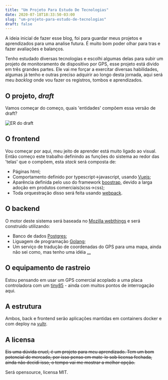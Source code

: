 ```yaml
---
title: "Um Projeto Para Estudo De Tecnologias"
date: 2020-07-18T18:33:50-03:00
slug: "um-projeto-para-estudo-de-tecnologias"
draft: false
---
```


A ideia inicial de fazer esse blog, foi para guardar meus projetos e aprendizados para uma analise futura. É muito bom poder olhar para tras e fazer avaliações e balanços.

Tenho estudado diversas tecnologias e escolhi algumas delas para subir um projeto de monitoramento de dispositivo por GPS, esse projeto está divido em três grandes partes. Ele vai me forçar a exercitar diversas habilidades, algumas já tenho e outras preciso adquirir ao longo desta jornada, aqui será meu *backlog* onde vou fazer os registros, tombos e aprendizados.

## O projeto, *draft*

Vamos começar do começo, quais 'entidades' compõem essa versão de draft?

![ER do draft](/images/er-track-all.png)

## O frontend

Vou começar por aqui, meu jeito de aprender está muito ligado ao visual. Então começo este trabalho definindo as funções do sistema ao redor das 'telas' que o compõem, esta *stack* será composta de:

  * Páginas html;
  * Comportamento definido por typescript->javascript, usando [Vuejs](https://vuejs.org/);
  * Aparência definida pelo uso do framework [boostrap](https://getbootstrap.com/), devido a larga adoção em produtos comerciais(scss->css);
  * Toda orquestração disso será feita usando [webpack](https://webpack.js.org/).

## O backend

O motor deste sistema será baseada no [Mozilla webthings](https://iot.mozilla.org/) e será construido utilizando:

  * Banco de dados [Postgres](https://www.postgresql.org/);
  * Liguagem de programação [Golang](https://golang.org/);
  * Um serviço de tradução de coordenadas do GPS para uma mapa, ainda não sei como, mas tenho uma idéia [...](https://www.gpsvisualizer.com/)

## O equipamento de rastreio

Estou pensando em usar um GPS comercial acoplado a uma placa controladora com um [tiny85](http://www.interactiondesign.se/wiki/attiny) - ainda com muitos pontos de interrogação aqui.

## A estrutura

Ambos, back e frontend serão aplicações mantidas em containers docker e com deploy na [vultr](https://www.vultr.com/).

## A licensa

~~Eis uma dúvida cruel, é um projeto para meu aprendizado. Tem um bom potencial de mercado, por isso penso em mate-lo sob licensa fechada, ainda não decidi isso, o tempo vai me mostrar a melhor opção.~~

Será opensource, licensa MIT.


